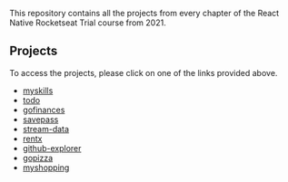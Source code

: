 This repository contains all the projects from every chapter of the React Native Rocketseat Trial course from 2021.

## Projects

To access the projects, please click on one of the links provided above.

- [myskills](https://github.com/HMDarkFir3/react-native-rocketseat-trail-2021/tree/myskills)
- [todo](https://github.com/HMDarkFir3/react-native-rocketseat-trail-2021/tree/todo)
- [gofinances](https://github.com/HMDarkFir3/react-native-rocketseat-trail-2021/tree/gofinances)
- [savepass](https://github.com/HMDarkFir3/react-native-rocketseat-trail-2021/tree/savepass)
- [stream-data](https://github.com/HMDarkFir3/react-native-rocketseat-trail-2021/tree/stream-data)
- [rentx](https://github.com/HMDarkFir3/react-native-rocketseat-trail-2021/tree/rentx)
- [github-explorer](https://github.com/HMDarkFir3/react-native-rocketseat-trail-2021/tree/github-explorer)
- [gopizza](https://github.com/HMDarkFir3/react-native-rocketseat-trail-2021/tree/gopizza)
- [myshopping](https://github.com/HMDarkFir3/react-native-rocketseat-trail-2021/tree/myshopping)
